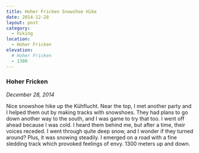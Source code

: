 ```yaml
---
title: Hoher Fricken Snowshoe Hike
date: 2014-12-28
layout: post
category:
  - hiking
location:
  - Hoher Fricken
elevation:
  # Hoher Fricken
  - 1300
---
```


### Hoher Fricken
_December 28, 2014_

Nice snowshoe hike up the Kühflucht. Near the top, I met another party and I
helped them out by making tracks with snowshoes. They had plans to go down
another way to the south, and I was game to try that too. I went off ahead
because I was cold. I heard them behind me, but after a time, their voices
receded. I went through quite deep snow, and I wonder if they turned around?
Plus, it was snowing steadily. I emerged on a road with a fine sledding track
which provoked feelings of envy. 1300 meters up and down.
